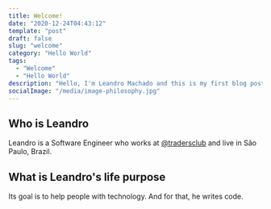 ```yaml
---
title: Welcome!
date: "2020-12-24T04:43:12"
template: "post"
draft: false
slug: "welcome"
category: "Hello World"
tags:
  - "Welcome"
  - "Hello World"
description: "Hello, I'm Leandro Machado and this is my first blog post. So I decided that for my first post is a presentation my for you"
socialImage: "/media/image-philosophy.jpg"
---
```


## Who is Leandro
Leandro is a Software Engineer who works at [@tradersclub](http://tc.com.br) and live in São Paulo, Brazil.

## What is Leandro's life purpose
Its goal is to help people with technology. And for that, he writes code.